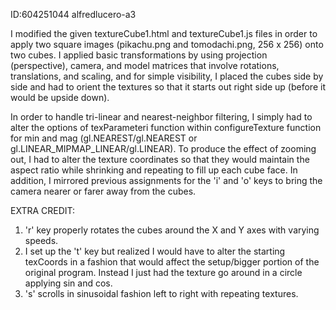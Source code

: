 ID:604251044 alfredlucero-a3 

I modified the given textureCube1.html and textureCube1.js files in order to apply
two square images (pikachu.png and tomodachi.png, 256 x 256) onto two cubes. 
I applied basic transformations by using projection (perspective), camera, and model
matrices that involve rotations, translations, and scaling, and for simple visibility,
I placed the cubes side by side and had to orient the textures so that it starts
out right side up (before it would be upside down). 

In order to handle tri-linear and nearest-neighbor filtering, I simply
had to alter the options of texParameteri function within configureTexture function 
for min and mag (gl.NEAREST/gl.NEAREST or gl.LINEAR_MIPMAP_LINEAR/gl.LINEAR). To produce
the effect of zooming out, I had to alter the texture coordinates so that they would maintain
the aspect ratio while shrinking and repeating to fill up each cube face. In addition,
I mirrored previous assignments for the 'i' and 'o' keys to bring the camera nearer
or farer away from the cubes. 

EXTRA CREDIT:
1. 'r' key properly rotates the cubes around the X and Y axes with varying speeds.
2. I set up the 't' key but realized I would have to alter the starting texCoords 
in a fashion that would affect the setup/bigger portion of the original program. 
Instead I just had the texture go around in a circle applying sin and cos.
3. 's' scrolls in sinusoidal fashion left to right with repeating textures.

